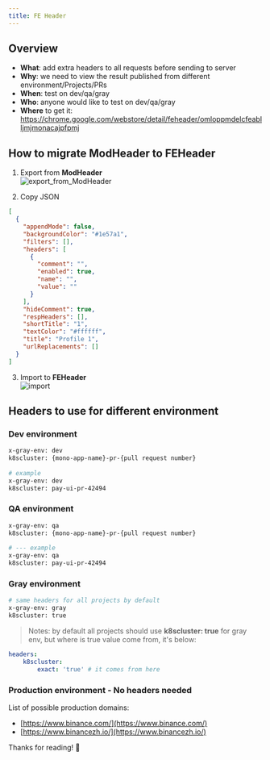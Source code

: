 ```yaml
---
title: FE Header
---
```


## Overview

- **What**: add extra headers to all requests before sending to server
- **Why**: we need to view the result published from different environment/Projects/PRs
- **When**: test on dev/qa/gray
- **Who**: anyone would like to test on dev/qa/gray
- **Where** to get it: https://chrome.google.com/webstore/detail/feheader/omloppmdelcfeablljmjmonacajpfpmj 

## How to migrate ModHeader to FEHeader

1. Export from **ModHeader**  
![export_from_ModHeader](https://static.devfdg.net/static/mono-static/docs-ui/img/export_from_ModHeader.png)

2. Copy JSON
```json
[
  {
    "appendMode": false,
    "backgroundColor": "#1e57a1",
    "filters": [],
    "headers": [
      {
        "comment": "",
        "enabled": true,
        "name": "",
        "value": ""
      }
    ],
    "hideComment": true,
    "respHeaders": [],
    "shortTitle": "1",
    "textColor": "#ffffff",
    "title": "Profile 1",
    "urlReplacements": []
  }
]
```

3. Import to **FEHeader**  
![import](https://static.devfdg.net/static/mono-static/docs-ui/img/import.png)

## Headers to use for different environment

### Dev environment

```bash title="add these headers when testing on DEV environment with a specific PR"
x-gray-env: dev
k8scluster: {mono-app-name}-pr-{pull request number}
 
# example
x-gray-env: dev
k8scluster: pay-ui-pr-42494
```

### QA environment

```bash title="add these headers when testing on QA environment with a specific PR"
x-gray-env: qa
k8scluster: {mono-app-name}-pr-{pull request number}
 
# --- example
x-gray-env: qa
k8scluster: pay-ui-pr-42494
```

### Gray environment

```bash title="don't forget x-gray-env header"
# same headers for all projects by default
x-gray-env: gray
k8scluster: true
```

> Notes: by default all projects should use **k8scluster: true** for gray env, but where is true value come from, it's below:

```yaml title="pay-ui.vs.template.yaml"
headers:
    k8scluster:
        exact: 'true' # it comes from here
```

### Production environment - No headers needed

List of possible production domains:

- [https://www.binance.com/](https://www.binance.com/)
- [https://www.binancezh.io/](https://www.binancezh.io/)


Thanks for reading! 🙂
